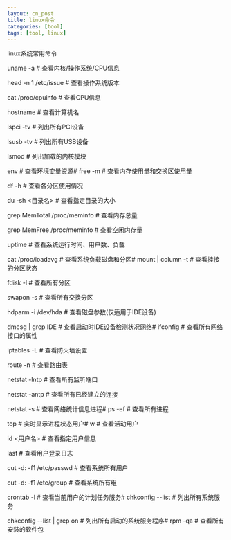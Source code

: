 ```yaml
---
layout: cn_post
title: linux命令
categories: [tool]
tags: [tool, linux]
---
```


linux系统常用命令

uname -a # 查看内核/操作系统/CPU信息

head -n 1 /etc/issue # 查看操作系统版本

cat /proc/cpuinfo # 查看CPU信息

hostname # 查看计算机名

lspci -tv # 列出所有PCI设备

lsusb -tv # 列出所有USB设备

lsmod # 列出加载的内核模块

env # 查看环境变量资源# free -m # 查看内存使用量和交换区使用量

df -h # 查看各分区使用情况

du -sh <目录名> # 查看指定目录的大小

grep MemTotal /proc/meminfo # 查看内存总量

grep MemFree /proc/meminfo # 查看空闲内存量

uptime # 查看系统运行时间、用户数、负载

cat /proc/loadavg # 查看系统负载磁盘和分区# mount | column -t # 查看挂接的分区状态

fdisk -l # 查看所有分区

swapon -s # 查看所有交换分区

hdparm -i /dev/hda # 查看磁盘参数(仅适用于IDE设备)

dmesg | grep IDE # 查看启动时IDE设备检测状况网络# ifconfig # 查看所有网络接口的属性

iptables -L # 查看防火墙设置

route -n # 查看路由表

netstat -lntp # 查看所有监听端口

netstat -antp # 查看所有已经建立的连接

netstat -s # 查看网络统计信息进程# ps -ef # 查看所有进程

top # 实时显示进程状态用户# w # 查看活动用户

id <用户名> # 查看指定用户信息

last # 查看用户登录日志

cut -d: -f1 /etc/passwd # 查看系统所有用户

cut -d: -f1 /etc/group # 查看系统所有组

crontab -l # 查看当前用户的计划任务服务# chkconfig --list # 列出所有系统服务

chkconfig --list | grep on # 列出所有启动的系统服务程序# rpm -qa # 查看所有安装的软件包 


